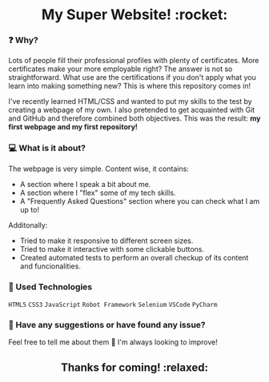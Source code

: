 <h1 align="center">My Super Website! :rocket:</h1> 

### :question: Why?
Lots of people fill their professional profiles with plenty of certificates.
More certificates make your more employable right? The answer is not so straightforward. 
What use are the certifications if you don't apply what you learn into making something new?
This is where this repository comes in! 

I've recently learned HTML/CSS and wanted to put my skills to the test by creating a webpage of my own.
I also pretended to get acquainted with Git and GitHub and therefore combined both objectives.
This was the result: **my first webpage and my first repository!**

### :computer: What is it about?
The webpage is very simple. Content wise, it contains:

- A section where I speak a bit about me. 
- A section where I "flex" some of my tech skills.
- A "Frequently Asked Questions" section where you can check what I am up to!

 Additonally: 

- Tried to make it responsive to different screen sizes.
- Tried to make it interactive with some clickable buttons. 
- Created automated tests to perform an overall checkup of its content and funcionalities. 

### :hammer: Used Technologies
`HTML5` `CSS3` `JavaScript`
`Robot Framework` `Selenium`
`VSCode` `PyCharm`

### :speech_balloon: Have any suggestions or have found any issue? 
Feel free to tell me about them :speech_balloon: I'm always looking to improve!

<h2 align="center">Thanks for coming! :relaxed:</h1>
